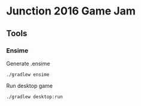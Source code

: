 # Junction 2016 Game Jam

## Tools

### Ensime

Generate .ensime

```
./gradlew ensime
```

Run desktop game

```
./gradlew desktop:run
```
